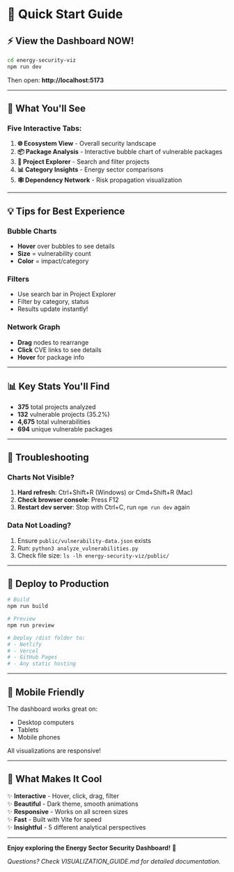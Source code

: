 # 🚀 Quick Start Guide

## ⚡ View the Dashboard NOW!

```bash
cd energy-security-viz
npm run dev
```

Then open: **http://localhost:5173**

---

## 🎯 What You'll See

### Five Interactive Tabs:

1. **🌐 Ecosystem View** - Overall security landscape
2. **📦 Package Analysis** - Interactive bubble chart of vulnerable packages  
3. **🚀 Project Explorer** - Search and filter projects
4. **📊 Category Insights** - Energy sector comparisons
5. **🕸️ Dependency Network** - Risk propagation visualization

---

## 💡 Tips for Best Experience

### Bubble Charts
- **Hover** over bubbles to see details
- **Size** = vulnerability count
- **Color** = impact/category

### Filters
- Use search bar in Project Explorer
- Filter by category, status
- Results update instantly!

### Network Graph
- **Drag** nodes to rearrange
- **Click** CVE links to see details
- **Hover** for package info

---

## 📊 Key Stats You'll Find

- **375** total projects analyzed
- **132** vulnerable projects (35.2%)
- **4,675** total vulnerabilities
- **694** unique vulnerable packages

---

## 🔧 Troubleshooting

### Charts Not Visible?
1. **Hard refresh**: Ctrl+Shift+R (Windows) or Cmd+Shift+R (Mac)
2. **Check browser console**: Press F12
3. **Restart dev server**: Stop with Ctrl+C, run `npm run dev` again

### Data Not Loading?
1. Ensure `public/vulnerability-data.json` exists
2. Run: `python3 analyze_vulnerabilities.py`
3. Check file size: `ls -lh energy-security-viz/public/`

---

## 🚢 Deploy to Production

```bash
# Build
npm run build

# Preview
npm run preview

# Deploy /dist folder to:
# - Netlify
# - Vercel
# - GitHub Pages
# - Any static hosting
```

---

## 📱 Mobile Friendly

The dashboard works great on:
- Desktop computers
- Tablets
- Mobile phones

All visualizations are responsive!

---

## 🎨 What Makes It Cool

✨ **Interactive** - Hover, click, drag, filter  
✨ **Beautiful** - Dark theme, smooth animations  
✨ **Responsive** - Works on all screen sizes  
✨ **Fast** - Built with Vite for speed  
✨ **Insightful** - 5 different analytical perspectives  

---

**Enjoy exploring the Energy Sector Security Dashboard!** 🎉

*Questions? Check VISUALIZATION_GUIDE.md for detailed documentation.*



